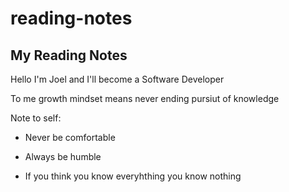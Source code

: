 # reading-notes
## My Reading Notes

Hello I'm Joel and I'll become a Software Developer

To me growth mindset means never ending pursiut of knowledge

Note to self:

- Never be comfortable

- Always be humble

- If you think you know everyhthing you know nothing
